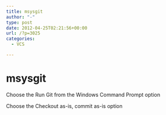 ```yaml
---
title: msysgit
author: "-"
type: post
date: 2012-04-25T02:21:56+00:00
url: /?p=3025
categories:
  - VCS

---
```

# msysgit
Choose the Run Git from the Windows Command Prompt option

Choose the Checkout as-is, commit as-is option